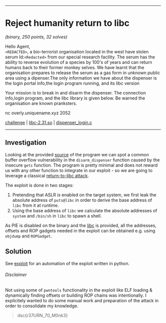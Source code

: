 ___
# Reject humanity return to libc
_(binary, 250 points, 32 solves)_

Hello Agent,  
`<REDACTED>`, a bio-terrorist organisation located in the west have stolen serum Id:`<Redacted>` from our special research facility.
The serum has the ability to reverse evolution of a species by 100's of years and can return humans back to their former monkey selves.
We have learnt that the organisation prepares to release the serum as a gas form in unknown public area using a dipenser.The only information we have about the dispenser is the login portal info,the login program running, and its libc version

Your mission is to break in and disarm the dispenser. The connection info,login program, and the libc library is given below. Be warned the organisation are known pranksters.

nc overly.uniquename.xyz 2052 

[challenge](./challenge) | [libc-2.31.so](./lib/x86_64-linux-gnu/libc-2.31.so) | [dispenser_login.c](./dispenser_login.c)
___

## Investigation
Looking at the provided [source](./dispenser_login.c) of the program we can spot a
common buffer overflow vulnerability in the `disarm_dispenser` function caused by
the insecure `gets` function. The program is pretty minimal and does not reward
us with any other function to integrate in our exploit - so we are going to leverage
a classical [return-to-libc attack](https://en.wikipedia.org/wiki/Return-to-libc_attack).

The exploit is done in two stages:
1. Pretending that ASLR is enabled on the target system, we first leak the absolute address
of `puts@libc` in order to derive the base address of `libc` from it at runtime.
2. Using the base address of `libc` we calculate the absolute addresses of `system`
and `/bin/sh` in `libc` to spawn a shell.

As PIE is disabled on the binary and the [libc](./lib/x86_64-linux-gnu/libc-2.31.so) is provided, all the addresses,
offsets and ROP gadgets needed in the exploit can be obtained e.g. using `objdump` and
`ROPGadget`.

## Solution
See [exploit](./exploit.py) for an automation of the exploit written in python.

###### Disclaimer
Not using some of `pwntools` functionality in the exploit like ELF loading & dynamically finding offsets or building ROP chains
was intentionally. I explicitely wanted to do some manual work and preparation of the attack in order
to consolidate my knowledge.

> dsc{r37URN_70_M0nk3}
